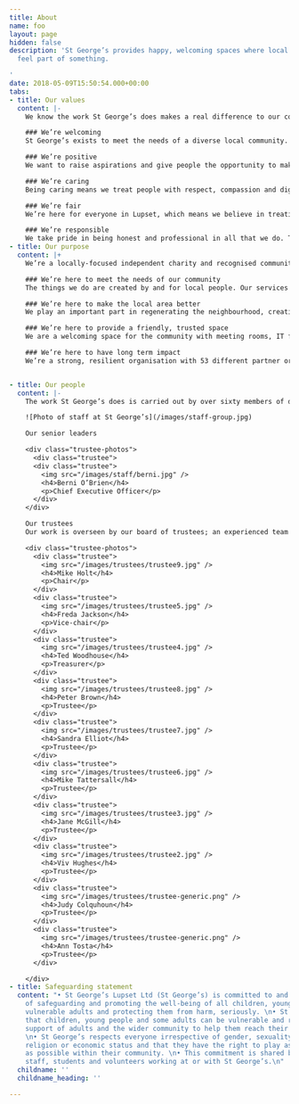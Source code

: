 ```yaml
---
title: About
name: foo
layout: page
hidden: false
description: 'St George’s provides happy, welcoming spaces where local people can
  feel part of something.

'
date: 2018-05-09T15:50:54.000+00:00
tabs:
- title: Our values
  content: |-
    We know the work St George’s does makes a real difference to our community members. But we also know that the way we do things matters just as much as what we actually do. That’s why everything we do is guided by our values. They tell our community members what they can expect from us, and help our staff make the right decisions.

    ### We’re welcoming
    St George’s exists to meet the needs of a diverse local community. That means providing friendly, inclusive spaces where everyone feels welcome.

    ### We’re positive
    We want to raise aspirations and give people the opportunity to make life-improving choices. That means we look to inspire people with a positive, can-do attitude.

    ### We’re caring
    Being caring means we treat people with respect, compassion and dignity. But it also means that we work with passion, because we care about making a difference.

    ### We’re fair
    We’re here for everyone in Lupset, which means we believe in treating people equally and without prejudice.

    ### We’re responsible
    We take pride in being honest and professional in all that we do. That means taking responsibility, not only for how we treat the people we work with, but also how we look after our money.
- title: Our purpose
  content: |+
    We’re a locally-focused independent charity and recognised community anchor working with the public and private sector for positive change in Lupset, West Wakefield and beyond. Founded in 1997, we’ve successfully delivered services and activities to improve personal and community health and wellbeing for the past 20 years.

    ### We’re here to meet the needs of our community
    The things we do are created by and for local people. Our services and activities are designed to meet the diverse needs of young people, families and older people.

    ### We’re here to make the local area better
    We play an important part in regenerating the neighbourhood, creating local employment and generating investment that’s retained locally – over £14M over the past 20 years.

    ### We’re here to provide a friendly, trusted space
    We are a welcoming space for the community with meeting rooms, IT facilities, a coffee shop, community allotment and four childcare settings across Wakefield – Lupset, Eastmoor and Sandal. It matters to us that we provide an environment free from exploitation and fear.

    ### We’re here to have long term impact
    We’re a strong, resilient organisation with 53 different partner organisations and an income of £1.2M of which over 88% comes from non-grant sources.


- title: Our people
  content: |-
    The work St George’s does is carried out by over sixty members of dedicated staff, backed by a valued team of volunteers.

    ![Photo of staff at St George’s](/images/staff-group.jpg)

    Our senior leaders

    <div class="trustee-photos">
      <div class="trustee">
      <div class="trustee">
        <img src="/images/staff/berni.jpg" />
        <h4>Berni O’Brien</h4>
        <p>Chief Executive Officer</p>
      </div>
    </div>

    Our trustees
    Our work is overseen by our board of trustees; an experienced team with a range of professional backgrounds who use their knowledge and experience to help guide the organisation towards fulfilling its charitable aims.

    <div class="trustee-photos">
      <div class="trustee">
        <img src="/images/trustees/trustee9.jpg" />
        <h4>Mike Holt</h4>
        <p>Chair</p>
      </div>
      <div class="trustee">
        <img src="/images/trustees/trustee5.jpg" />
        <h4>Freda Jackson</h4>
        <p>Vice-chair</p>
      </div>
      <div class="trustee">
        <img src="/images/trustees/trustee4.jpg" />
        <h4>Ted Woodhouse</h4>
        <p>Treasurer</p>
      </div>
      <div class="trustee">
        <img src="/images/trustees/trustee8.jpg" />
        <h4>Peter Brown</h4>
        <p>Trustee</p>
      </div>
      <div class="trustee">
        <img src="/images/trustees/trustee7.jpg" />
        <h4>Sandra Elliot</h4>
        <p>Trustee</p>
      </div>
      <div class="trustee">
        <img src="/images/trustees/trustee6.jpg" />
        <h4>Mike Tattersall</h4>
        <p>Trustee</p>
      </div>
      <div class="trustee">
        <img src="/images/trustees/trustee3.jpg" />
        <h4>Jane McGill</h4>
        <p>Trustee</p>
      </div>
      <div class="trustee">
        <img src="/images/trustees/trustee2.jpg" />
        <h4>Viv Hughes</h4>
        <p>Trustee</p>
      </div>
      <div class="trustee">
        <img src="/images/trustees/trustee-generic.png" />
        <h4>Judy Colquhoun</h4>
        <p>Trustee</p>
      </div>
      <div class="trustee">
        <img src="/images/trustees/trustee-generic.png" />
        <h4>Ann Tosta</h4>
        <p>Trustee</p>
      </div>

    </div>
- title: Safeguarding statement
  content: "• St George’s Lupset Ltd (St George’s) is committed to and takes its duty
    of safeguarding and promoting the well-being of all children, young people and
    vulnerable adults and protecting them from harm, seriously. \n• St George’s recognises
    that children, young people and some adults can be vulnerable and rely on the
    support of adults and the wider community to help them reach their full potential.
    \n• St George’s respects everyone irrespective of gender, sexuality, race, culture,
    religion or economic status and that they have the right to play as full a part
    as possible within their community. \n• This commitment is shared by trustees,
    staff, students and volunteers working at or with St George’s.\n"
  childname: ''
  childname_heading: ''

---
```

